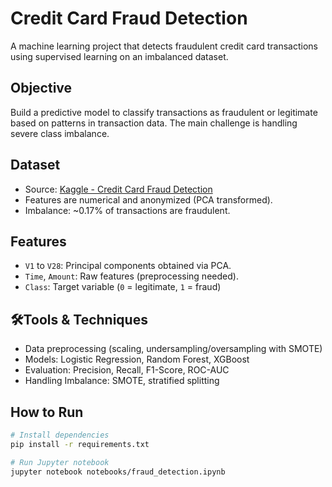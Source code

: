 # Credit Card Fraud Detection

A machine learning project that detects fraudulent credit card transactions using supervised learning on an imbalanced dataset.

## Objective
Build a predictive model to classify transactions as fraudulent or legitimate based on patterns in transaction data. The main challenge is handling severe class imbalance.

## Dataset
- Source: [Kaggle - Credit Card Fraud Detection](https://www.kaggle.com/datasets/kartik2112/fraud-detection)
- Features are numerical and anonymized (PCA transformed).
- Imbalance: ~0.17% of transactions are fraudulent.

## Features
- `V1` to `V28`: Principal components obtained via PCA.
- `Time`, `Amount`: Raw features (preprocessing needed).
- `Class`: Target variable (`0` = legitimate, `1` = fraud)

## 🛠Tools & Techniques
- Data preprocessing (scaling, undersampling/oversampling with SMOTE)
- Models: Logistic Regression, Random Forest, XGBoost
- Evaluation: Precision, Recall, F1-Score, ROC-AUC
- Handling Imbalance: SMOTE, stratified splitting

## How to Run
```bash
# Install dependencies
pip install -r requirements.txt

# Run Jupyter notebook
jupyter notebook notebooks/fraud_detection.ipynb
